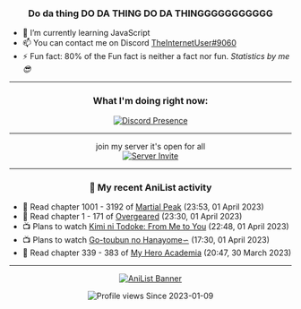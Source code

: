 <div align="center">

### Do da thing DO DA THING DO DA THINGGGGGGGGGGG
</div>

- 🌱 I’m currently learning JavaScript
- 📫 You can contact me on Discord [TheInternetUser#9060](https://discord.com/users/534117072796385300)
- ⚡ Fun fact: 80% of the Fun fact is neither a fact nor fun. _Statistics by me 😎_
<hr>

<div align="center">

### What I'm doing right now:
[![Discord Presence](https://lanyard.cnrad.dev/api/534117072796385300)](https://discord.com/users/534117072796385300)
<hr>

join my server it's open for all <br>
[![Server Invite](https://invidget.switchblade.xyz/bfYgVHxrSs)](https://discord.gg/bfYgVHxrSs)

<hr>
  
### 🌸 My recent AniList activity

</div>

<!-- ANILIST_ACTIVITY:start -->

-   📖 Read chapter 1001 - 3192 of [Martial Peak](https://anilist.co/manga/104494) (23:53, 01 April 2023)
-   📖 Read chapter 1 - 171 of [Overgeared](https://anilist.co/manga/117460) (23:30, 01 April 2023)
-   📺 Plans to watch [Kimi ni Todoke: From Me to You](https://anilist.co/anime/6045) (22:48, 01 April 2023)
-   📺 Plans to watch [Go-toubun no Hanayome∽](https://anilist.co/anime/163327) (17:30, 01 April 2023)
-   📖 Read chapter 339 - 383 of [My Hero Academia](https://anilist.co/manga/85486) (20:47, 30 March 2023)

<!-- ANILIST_ACTIVITY:end -->
<hr>

<div align="center">

[![AniList Banner](https://img.anili.st/User/929966)](https://anilist.co/user/TheInternetUser)

![Profile views](https://gpvc.arturio.dev/TheInternetUse7) Since 2023-01-09

</div>
